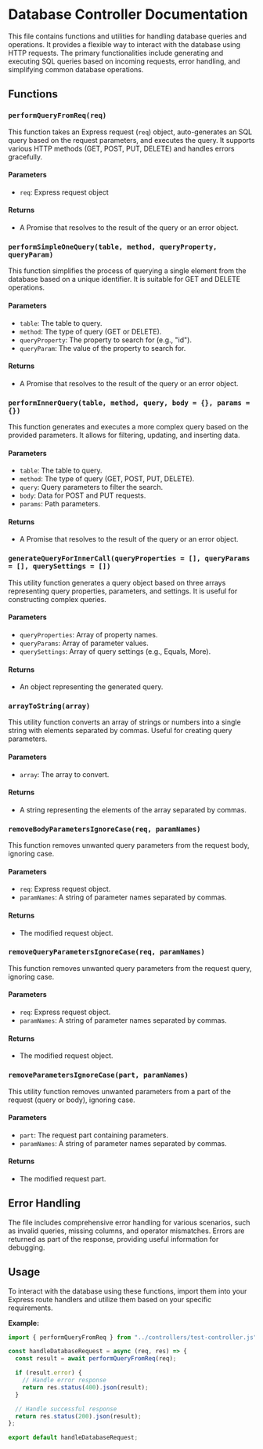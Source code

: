 # Database Controller Documentation

This file contains functions and utilities for handling database queries and operations. It provides a flexible way to interact with the database using HTTP requests. The primary functionalities include generating and executing SQL queries based on incoming requests, error handling, and simplifying common database operations.

## Functions

### `performQueryFromReq(req)`

This function takes an Express request (`req`) object, auto-generates an SQL query based on the request parameters, and executes the query. It supports various HTTP methods (GET, POST, PUT, DELETE) and handles errors gracefully.

#### Parameters

- `req`: Express request object

#### Returns

- A Promise that resolves to the result of the query or an error object.

### `performSimpleOneQuery(table, method, queryProperty, queryParam)`

This function simplifies the process of querying a single element from the database based on a unique identifier. It is suitable for GET and DELETE operations.

#### Parameters

- `table`: The table to query.
- `method`: The type of query (GET or DELETE).
- `queryProperty`: The property to search for (e.g., "id").
- `queryParam`: The value of the property to search for.

#### Returns

- A Promise that resolves to the result of the query or an error object.

### `performInnerQuery(table, method, query, body = {}, params = {})`

This function generates and executes a more complex query based on the provided parameters. It allows for filtering, updating, and inserting data.

#### Parameters

- `table`: The table to query.
- `method`: The type of query (GET, POST, PUT, DELETE).
- `query`: Query parameters to filter the search.
- `body`: Data for POST and PUT requests.
- `params`: Path parameters.

#### Returns

- A Promise that resolves to the result of the query or an error object.

### `generateQueryForInnerCall(queryProperties = [], queryParams = [], querySettings = [])`

This utility function generates a query object based on three arrays representing query properties, parameters, and settings. It is useful for constructing complex queries.

#### Parameters

- `queryProperties`: Array of property names.
- `queryParams`: Array of parameter values.
- `querySettings`: Array of query settings (e.g., Equals, More).

#### Returns

- An object representing the generated query.

### `arrayToString(array)`

This utility function converts an array of strings or numbers into a single string with elements separated by commas. Useful for creating query parameters.

#### Parameters

- `array`: The array to convert.

#### Returns

- A string representing the elements of the array separated by commas.

### `removeBodyParametersIgnoreCase(req, paramNames)`

This function removes unwanted query parameters from the request body, ignoring case.

#### Parameters

- `req`: Express request object.
- `paramNames`: A string of parameter names separated by commas.

#### Returns

- The modified request object.

### `removeQueryParametersIgnoreCase(req, paramNames)`

This function removes unwanted query parameters from the request query, ignoring case.

#### Parameters

- `req`: Express request object.
- `paramNames`: A string of parameter names separated by commas.

#### Returns

- The modified request object.

### `removeParametersIgnoreCase(part, paramNames)`

This utility function removes unwanted parameters from a part of the request (query or body), ignoring case.

#### Parameters

- `part`: The request part containing parameters.
- `paramNames`: A string of parameter names separated by commas.

#### Returns

- The modified request part.

## Error Handling

The file includes comprehensive error handling for various scenarios, such as invalid queries, missing columns, and operator mismatches. Errors are returned as part of the response, providing useful information for debugging.

## Usage

To interact with the database using these functions, import them into your Express route handlers and utilize them based on your specific requirements.

**Example:**

```javascript
import { performQueryFromReq } from "../controllers/test-controller.js";

const handleDatabaseRequest = async (req, res) => {
  const result = await performQueryFromReq(req);

  if (result.error) {
    // Handle error response
    return res.status(400).json(result);
  }

  // Handle successful response
  return res.status(200).json(result);
};

export default handleDatabaseRequest;
